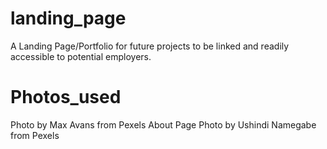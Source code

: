 # landing_page
A Landing Page/Portfolio for future projects to be linked and 
readily accessible to potential employers.

# Photos_used
Photo by Max Avans from Pexels
About Page Photo by Ushindi Namegabe from Pexels